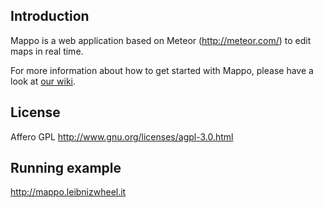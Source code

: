 ## Introduction

Mappo is a web application based on Meteor (http://meteor.com/) to edit maps in real time.

For more information about how to get started with Mappo, please have a look at [our wiki](https://github.com/mstn/Mappo/wiki).

## License

Affero GPL
http://www.gnu.org/licenses/agpl-3.0.html


## Running example

http://mappo.leibnizwheel.it
